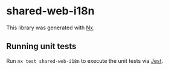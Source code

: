 # shared-web-i18n

This library was generated with [Nx](https://nx.dev).

## Running unit tests

Run `nx test shared-web-i18n` to execute the unit tests via [Jest](https://jestjs.io).
